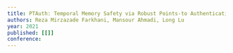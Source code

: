 ```yaml
---
title: PTAuth: Temporal Memory Safety via Robust Points-to Authentication
authors: Reza Mirzazade Farkhani, Mansour Ahmadi, Long Lu
year: 2021
published: [[]]
conference: 
---
```


